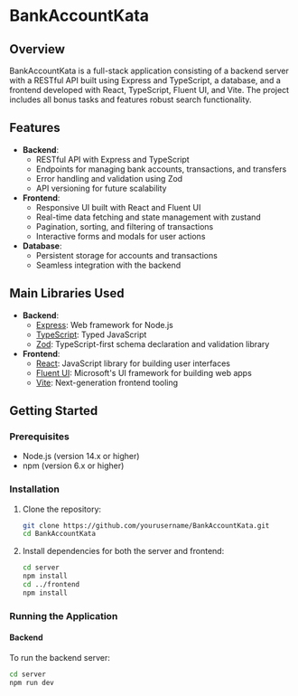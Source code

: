 # BankAccountKata

## Overview
BankAccountKata is a full-stack application consisting of a backend server with a RESTful API built using Express and TypeScript, a database, and a frontend developed with React, TypeScript, Fluent UI, and Vite. The project includes all bonus tasks and features robust search functionality.

## Features
- **Backend**:
  - RESTful API with Express and TypeScript
  - Endpoints for managing bank accounts, transactions, and transfers
  - Error handling and validation using Zod
  - API versioning for future scalability
- **Frontend**:
  - Responsive UI built with React and Fluent UI
  - Real-time data fetching and state management with zustand
  - Pagination, sorting, and filtering of transactions
  - Interactive forms and modals for user actions
- **Database**:
  - Persistent storage for accounts and transactions
  - Seamless integration with the backend

## Main Libraries Used
- **Backend**:
  - [Express](https://expressjs.com/): Web framework for Node.js
  - [TypeScript](https://www.typescriptlang.org/): Typed JavaScript
  - [Zod](https://github.com/colinhacks/zod): TypeScript-first schema declaration and validation library
- **Frontend**:
  - [React](https://reactjs.org/): JavaScript library for building user interfaces
  - [Fluent UI](https://developer.microsoft.com/en-us/fluentui): Microsoft's UI framework for building web apps
  - [Vite](https://vitejs.dev/): Next-generation frontend tooling

## Getting Started

### Prerequisites
- Node.js (version 14.x or higher)
- npm (version 6.x or higher)

### Installation
1. Clone the repository:
    ```bash
    git clone https://github.com/yourusername/BankAccountKata.git
    cd BankAccountKata
    ```

2. Install dependencies for both the server and frontend:
    ```bash
    cd server
    npm install
    cd ../frontend
    npm install
    ```

### Running the Application

#### Backend
To run the backend server:
```bash
cd server
npm run dev
